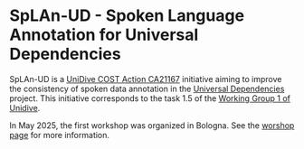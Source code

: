# SpLAn-UD - Spoken Language Annotation for Universal Dependencies

SpLAn-UD is a [UniDive COST Action CA21167](https://unidive.lisn.upsaclay.fr) initiative aiming to improve the consistency of spoken data annotation in the [Universal Dependencies](https://universaldependencies.org/) project.
This initiative corresponds to the task 1.5 of the [Working Group 1 of Unidive](https://unidive.lisn.upsaclay.fr/doku.php?id=wg1:wg1).

In May 2025, the first workshop was organized in Bologna. See the [worshop page](https://unidive.lisn.upsaclay.fr/doku.php?id=meetings:general_meetings:wg1:unidive_wg1_workshop_on_spoken_data) for more information.


